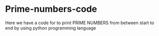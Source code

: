 # Prime-numbers-code
Here we have a code for to print PRIME NUMBERS from between start to end by using python programming language
